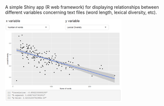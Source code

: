 A simple Shiny app (R web framework) for displaying relationships between different variables concerning text files (word length, lexical diversity, etc). 

<img src="r-screenshot.PNG" width="75%">

